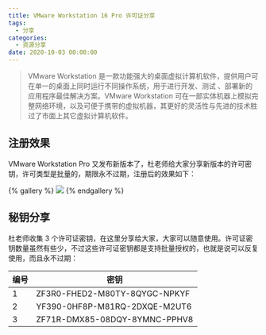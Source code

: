 ```yaml
---
title: VMware Workstation 16 Pro 许可证分享
tags:
  - 分享
categories:
  - 资源分享
date: 2020-10-03 00:00:00
---
```


> VMware Workstation 是一款功能强大的桌面虚拟计算机软件，提供用户可在单一的桌面上同时运行不同操作系统，用于进行开发、测试 、部署新的应用程序最佳解决方案。VMware Workstation 可在一部实体机器上模拟完整网络环境，以及可便于携带的虚拟机器，其更好的灵活性与先进的技术胜过了市面上其它虚拟计算机软件。

<!-- more -->

## 注册效果

VMware Workstation Pro 又发布新版本了，杜老师给大家分享新版本的许可密钥，许可类型是批量的，期限永不过期，注册后的效果如下：

{% gallery %}
![](https://cdn.dusays.com/2020/10/268-1.jpg)
{% endgallery %}

## 秘钥分享

杜老师收集 3 个许可证密钥，在这里分享给大家，大家可以随意使用。许可证密钥数量虽然有些少，不过这些许可证密钥都是支持批量授权的，也就是说可以反复使用，而且永不过期：

| 编号 | 密钥 |
| - | - |
| 1 | ZF3R0-FHED2-M80TY-8QYGC-NPKYF |
| 2 | YF390-0HF8P-M81RQ-2DXQE-M2UT6 |
| 3 | ZF71R-DMX85-08DQY-8YMNC-PPHV8 |